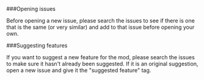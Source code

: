 ###Opening issues

Before opening a new issue, please search the issues to see if there is one that is the same (or very similar) and add
to that issue before opening your own.

###Suggesting features

If you want to suggest a new feature for the mod, please search the issues to make sure it hasn't already been
suggested. If it is an original suggestion, open a new issue and give it the "suggested feature" tag.